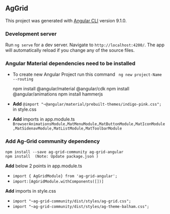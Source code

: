 ## AgGrid
This project was generated with [Angular CLI](https://github.com/angular/angular-cli) version 9.1.0.
### Development server
Run `ng serve` for a dev server. Navigate to `http://localhost:4200/`. The app will automatically reload if you change any of the source files.
### Angular Material dependencies need to be installed
- To create new Angular Project run this command ` ng new project-Name --routing`

   
    npm install @angular/material @angular/cdk
    npm install @angular/animations
    npm install hammerjs 
    
- **Add** `@import "~@angular/material/prebuilt-themes/indigo-pink.css";` in style.css
- **Add** imports in app.module.ts <br>`BrowserAnimationsModule,MatMenuModule,MatButtonModule,MatIconModule,MatSidenavModule,MatListModule,MatToolbarModule` 
### Add Ag-Grid community dependency
    npm install --save ag-grid-community ag-grid-angular
    npm install  (Note: Update package.json )
**Add** below 2 points in app.module.ts
- `import { AgGridModule} from 'ag-grid-angular';  `  
- `import:[AgGridModule.withComponents([])]`

**Add** imports in style.css
- `import "~ag-grid-community/dist/styles/ag-grid.css"; `
- `import "~ag-grid-community/dist/styles/ag-theme-balham.css"; ` 
 
